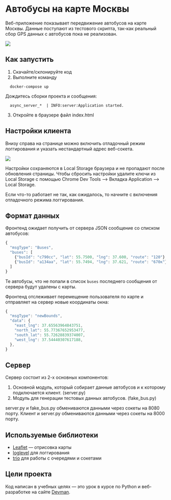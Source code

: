 # Автобусы на карте Москвы

Веб-приложение показывает передвижение автобусов на карте Москвы. Данные поступают из тестового скрипта, так-как реальный сбор GPS данных с автобусов пока не реализован.

<img src="screenshots/buses.gif">

## Как запустить

1. Скачайте/склонируйте код
2. Выполните команду
```
  docker-compose up
```
Дождитесь сборки проекта и сообщения:
```
  async_server_*  | INFO:server:Application started.
```
3. Откройте в браузере файл index.html

## Настройки клиента

Внизу справа на странице можно включить отладочный режим логгирования и указать нестандартный адрес веб-сокета.

<img src="screenshots/settings.png">

Настройки сохраняются в Local Storage браузера и не пропадают после обновления страницы. Чтобы сбросить настройки удалите ключи из Local Storage с помощью Chrome Dev Tools —> Вкладка Application —> Local Storage.

Если что-то работает не так, как ожидалось, то начните с включения отладочного режима логгирования.

## Формат данных

Фронтенд ожидает получить от сервера JSON сообщение со списком автобусов:

```js
{
  "msgType": "Buses",
  "buses": [
    {"busId": "c790сс", "lat": 55.7500, "lng": 37.600, "route": "120"},
    {"busId": "a134aa", "lat": 55.7494, "lng": 37.621, "route": "670к"},
  ]
}
```

Те автобусы, что не попали в список `buses` последнего сообщения от сервера будут удалены с карты.

Фронтенд отслеживает перемещение пользователя по карте и отправляет на сервер новые координаты окна:

```js
{
  "msgType": "newBounds",
  "data": {
    "east_lng": 37.65563964843751,
    "north_lat": 55.77367652953477,
    "south_lat": 55.72628839374007,
    "west_lng": 37.54440307617188,
  },
}
```

## Сервер

Сервер состоит из 2-х основных компонентов:
  1. Основной модуль, который собирает данные автобусов и к которому подключается клиент. (server.py)
  2. Модуль для генерации тестовых данных автобусов. (fake_bus.py)

server.py и fake_bus.py обмениваются данными через сокеты на 8080 порту. Клиент и server.py обмениваются данными через сокеты на 8000 порту.

## Используемые библиотеки

- [Leaflet](https://leafletjs.com/) — отрисовка карты
- [loglevel](https://www.npmjs.com/package/loglevel) для логгирования
- [trio](https://github.com/python-trio/trio) для работы с очередями и сокетами


## Цели проекта

Код написан в учебных целях — это урок в курсе по Python и веб-разработке на сайте [Devman](https://dvmn.org).
